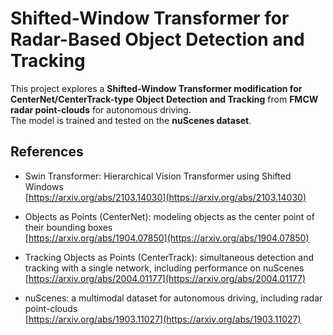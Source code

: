 # Shifted-Window Transformer for Radar-Based Object Detection and Tracking

This project explores a **Shifted-Window Transformer modification for CenterNet/CenterTrack-type Object Detection and Tracking** from **FMCW radar point-clouds** for autonomous driving.  
The model is trained and tested on the **nuScenes dataset**.

## References

- Swin Transformer: Hierarchical Vision Transformer using Shifted Windows  
  [https://arxiv.org/abs/2103.14030](https://arxiv.org/abs/2103.14030)

- Objects as Points (CenterNet): modeling objects as the center point of their bounding boxes  
  [https://arxiv.org/abs/1904.07850](https://arxiv.org/abs/1904.07850)

- Tracking Objects as Points (CenterTrack): simultaneous detection and tracking with a single network, including performance on nuScenes  
  [https://arxiv.org/abs/2004.01177](https://arxiv.org/abs/2004.01177)

- nuScenes: a multimodal dataset for autonomous driving, including radar point-clouds  
  [https://arxiv.org/abs/1903.11027](https://arxiv.org/abs/1903.11027)
